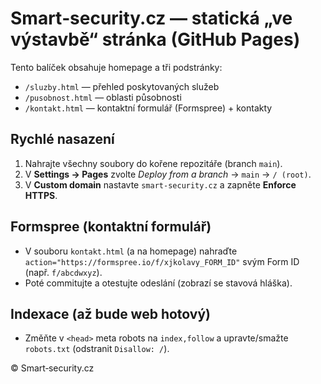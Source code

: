 # Smart‑security.cz — statická „ve výstavbě“ stránka (GitHub Pages)

Tento balíček obsahuje homepage a tři podstránky:
- `/sluzby.html` — přehled poskytovaných služeb
- `/pusobnost.html` — oblasti působnosti
- `/kontakt.html` — kontaktní formulář (Formspree) + kontakty

## Rychlé nasazení
1. Nahrajte všechny soubory do kořene repozitáře (branch `main`).
2. V **Settings → Pages** zvolte *Deploy from a branch* → `main` → `/ (root)`.
3. V **Custom domain** nastavte `smart-security.cz` a zapněte **Enforce HTTPS**.

## Formspree (kontaktní formulář)
- V souboru `kontakt.html` (a na homepage) nahraďte `action="https://formspree.io/f/xjkolavy_FORM_ID"` svým Form ID (např. `f/abcdwxyz`).  
- Poté commitujte a otestujte odeslání (zobrazí se stavová hláška).

## Indexace (až bude web hotový)
- Změňte v `<head>` meta robots na `index,follow` a upravte/smažte `robots.txt` (odstranit `Disallow: /`).

© Smart‑security.cz
